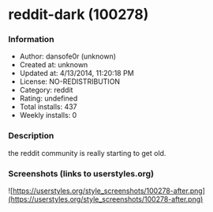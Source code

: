 # reddit-dark (100278)

### Information
- Author: dansofe0r (unknown)
- Created at: unknown
- Updated at: 4/13/2014, 11:20:18 PM
- License: NO-REDISTRIBUTION
- Category: reddit
- Rating: undefined
- Total installs: 437
- Weekly installs: 0


### Description
the reddit community is really starting to get old.


### Screenshots (links to userstyles.org)
![https://userstyles.org/style_screenshots/100278-after.png](https://userstyles.org/style_screenshots/100278-after.png)


